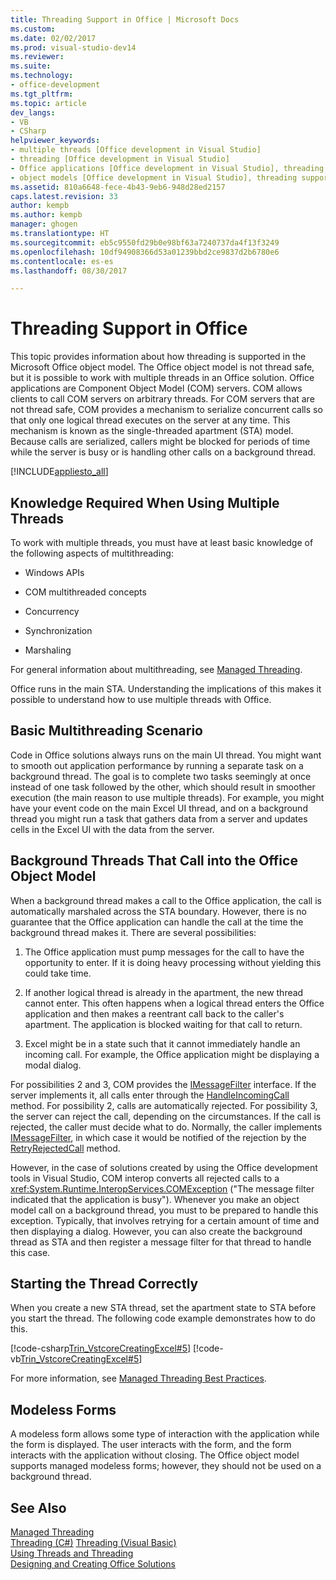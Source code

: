 ```yaml
---
title: Threading Support in Office | Microsoft Docs
ms.custom: 
ms.date: 02/02/2017
ms.prod: visual-studio-dev14
ms.reviewer: 
ms.suite: 
ms.technology:
- office-development
ms.tgt_pltfrm: 
ms.topic: article
dev_langs:
- VB
- CSharp
helpviewer_keywords:
- multiple threads [Office development in Visual Studio]
- threading [Office development in Visual Studio]
- Office applications [Office development in Visual Studio], threading support
- object models [Office development in Visual Studio], threading support
ms.assetid: 810a6648-fece-4b43-9eb6-948d28ed2157
caps.latest.revision: 33
author: kempb
ms.author: kempb
manager: ghogen
ms.translationtype: HT
ms.sourcegitcommit: eb5c9550fd29b0e98bf63a7240737da4f13f3249
ms.openlocfilehash: 10df94908366d53a01239bbd2ce9837d2b6780e6
ms.contentlocale: es-es
ms.lasthandoff: 08/30/2017

---
```

# <a name="threading-support-in-office"></a>Threading Support in Office
  This topic provides information about how threading is supported in the Microsoft Office object model. The Office object model is not thread safe, but it is possible to work with multiple threads in an Office solution. Office applications are Component Object Model (COM) servers. COM allows clients to call COM servers on arbitrary threads. For COM servers that are not thread safe, COM provides a mechanism to serialize concurrent calls so that only one logical thread executes on the server at any time. This mechanism is known as the single-threaded apartment (STA) model. Because calls are serialized, callers might be blocked for periods of time while the server is busy or is handling other calls on a background thread.  
  
 [!INCLUDE[appliesto_all](../vsto/includes/appliesto-all-md.md)]  
  
## <a name="knowledge-required-when-using-multiple-threads"></a>Knowledge Required When Using Multiple Threads  
 To work with multiple threads, you must have at least basic knowledge of the following aspects of multithreading:  
  
-   Windows APIs  
  
-   COM multithreaded concepts  
  
-   Concurrency  
  
-   Synchronization  
  
-   Marshaling  
  
 For general information about multithreading, see [Managed Threading](/dotnet/standard/threading/).  
  
 Office runs in the main STA. Understanding the implications of this makes it possible to understand how to use multiple threads with Office.  
  
## <a name="basic-multithreading-scenario"></a>Basic Multithreading Scenario  
 Code in Office solutions always runs on the main UI thread. You might want to smooth out application performance by running a separate task on a background thread. The goal is to complete two tasks seemingly at once instead of one task followed by the other, which should result in smoother execution (the main reason to use multiple threads). For example, you might have your event code on the main Excel UI thread, and on a background thread you might run a task that gathers data from a server and updates cells in the Excel UI with the data from the server.  
  
## <a name="background-threads-that-call-into-the-office-object-model"></a>Background Threads That Call into the Office Object Model  
 When a background thread makes a call to the Office application, the call is automatically marshaled across the STA boundary. However, there is no guarantee that the Office application can handle the call at the time the background thread makes it. There are several possibilities:  
  
1.  The Office application must pump messages for the call to have the opportunity to enter. If it is doing heavy processing without yielding this could take time.  
  
2.  If another logical thread is already in the apartment, the new thread cannot enter. This often happens when a logical thread enters the Office application and then makes a reentrant call back to the caller's apartment. The application is blocked waiting for that call to return.  
  
3.  Excel might be in a state such that it cannot immediately handle an incoming call. For example, the Office application might be displaying a modal dialog.  
  
 For possibilities 2 and 3, COM provides the [IMessageFilter](http://msdn.microsoft.com/en-us/e12d48c0-5033-47a8-bdcd-e94c49857248) interface. If the server implements it, all calls enter through the [HandleIncomingCall](http://msdn.microsoft.com/en-us/7e31b518-ef4f-4bdd-b5c7-e1b16383a5be) method. For possibility 2, calls are automatically rejected. For possibility 3, the server can reject the call, depending on the circumstances. If the call is rejected, the caller must decide what to do. Normally, the caller implements [IMessageFilter](http://msdn.microsoft.com/en-us/e12d48c0-5033-47a8-bdcd-e94c49857248), in which case it would be notified of the rejection by the [RetryRejectedCall](http://msdn.microsoft.com/en-us/3f800819-2a21-4e46-ad15-f9594fac1a3d) method.  
  
 However, in the case of solutions created by using the Office development tools in Visual Studio, COM interop converts all rejected calls to a <xref:System.Runtime.InteropServices.COMException> ("The message filter indicated that the application is busy"). Whenever you make an object model call on a background thread, you must to be prepared to handle this exception. Typically, that involves retrying for a certain amount of time and then displaying a dialog. However, you can also create the background thread as STA and then register a message filter for that thread to handle this case.  
  
## <a name="starting-the-thread-correctly"></a>Starting the Thread Correctly  
 When you create a new STA thread, set the apartment state to STA before you start the thread. The following code example demonstrates how to do this.  
  
 [!code-csharp[Trin_VstcoreCreatingExcel#5](../vsto/codesnippet/CSharp/Trin_VstcoreCreatingExcelCS/ThisWorkbook.cs#5)] [!code-vb[Trin_VstcoreCreatingExcel#5](../vsto/codesnippet/VisualBasic/Trin_VstcoreCreatingExcelVB/ThisWorkbook.vb#5)]  
  
 For more information, see [Managed Threading Best Practices](/dotnet/standard/threading/managed-threading-best-practices).  
  
## <a name="modeless-forms"></a>Modeless Forms  
 A modeless form allows some type of interaction with the application while the form is displayed. The user interacts with the form, and the form interacts with the application without closing. The Office object model supports managed modeless forms; however, they should not be used on a background thread.  
  
## <a name="see-also"></a>See Also  
 [Managed Threading](/dotnet/standard/threading/)  
 [Threading (C#)](/dotnet/csharp/programming-guide/concepts/threading/index) [Threading (Visual Basic)](/dotnet/visual-basic/programming-guide/concepts/threading/index)   
 [Using Threads and Threading](/dotnet/standard/threading/using-threads-and-threading)   
 [Designing and Creating Office Solutions](../vsto/designing-and-creating-office-solutions.md)  
  
  
